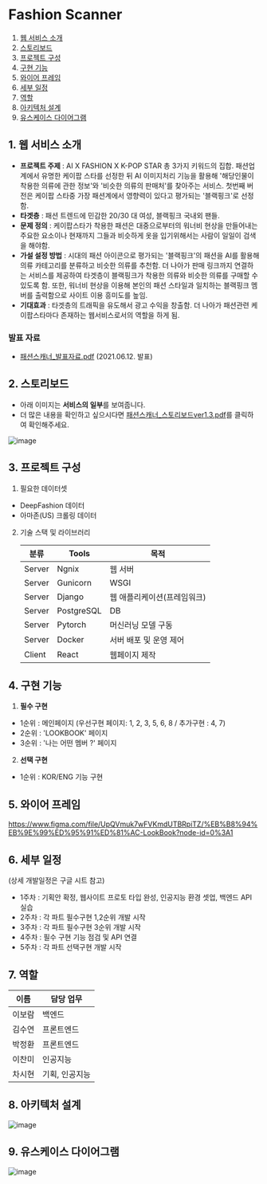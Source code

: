 # Fashion Scanner

1. [웹 서비스 소개](#1-웹-서비스-소개)
2. [스토리보드](#2-스토리보드)
3. [프로젝트 구성](#3-프로젝트-구성)
4. [구현 기능](#4-구현-기능)
5. [와이어 프레임](#5-와이어-프레임)
6. [세부 일정](#6-세부-일정)
7. [역할](#7-역할)
8. [아키텍처 설계](#8-아키텍처-설계)
9. [유스케이스 다이어그램](#9-유스케이스-다이어그램)

## 1. 웹 서비스 소개

+ **프로젝트 주제** : AI X FASHION X K-POP STAR 총 3가지 키워드의 집합. 패션업계에서 유명한 케이팝 스타를 선정한 뒤 AI 이미지처리 기능을 활용해 '해당인물이 착용한 의류에 관한 정보'와 '비슷한 의류의 판매처'를 찾아주는 서비스. 첫번째 버전은 케이팝 스타중 가장 패션계에서 영향력이 있다고 평가되는 '블랙핑크'로 선정함.
+ **타겟층** : 패션 트렌드에 민감한 20/30 대 여성, 블랙핑크 국내외 팬들.
+ **문제 정의** : 케이팝스타가 착용한 패션은 대중으로부터의 워너비 현상을 만들어내는 주요한 요소이나 현재까지 그들과 비슷하게 옷을 입기위해서는 사람이 일일이 검색을 해야함.
+ **가설 설정 방법** : 시대의 패션 아이콘으로 평가되는 '블랙핑크'의 패션을 AI를 활용해 의류 카테고리를 분류하고 비슷한 의류를 추천함. 더 나아가 판매 링크까지 연결하는 서비스를 제공하여 타겟층이 블랙핑크가 착용한 의류와 비슷한 의류를 구매할 수 있도록 함. 또한, 워너비 현상을 이용해 본인의 패션 스타일과 일치하는 블랙핑크 멤버를 출력함으로 사이트 이용 흥미도를 높임.
+ **기대효과** : 타겟층의 트래픽을 유도해서 광고 수익을 창출함. 더 나아가 패션관련 케이팝스타마다 존재하는 웹서비스로서의 역할을 하게 됨.

### 발표 자료

- [패션스캐너_발표자료.pdf](https://github.com/Fashion-Scanner/fashion-scanner-blackpink/files/6687388/_.pdf) (2021.06.12. 발표)

## 2. 스토리보드

- 아래 이미지는 **서비스의 일부**를 보여줍니다. 
- 더 많은 내용을 확인하고 싶으시다면 [패션스캐너_스토리보드ver1.3.pdf](https://github.com/Fashion-Scanner/fashion-scanner-blackpink/files/6687389/_.ver1.3.pdf)를 클릭하여 확인해주세요.

![image](https://user-images.githubusercontent.com/49539592/122780702-0dc31100-d2ea-11eb-994e-3b67cfbd0169.png)

## 3. 프로젝트 구성

1. 필요한 데이터셋

+ DeepFashion 데이터
+ 아마존(US) 크롤링 데이터

2. 기술 스택 및 라이브러리

   | 분류   | Tools      | 목적                        |
   | ------ | ---------- | --------------------------- |
   | Server | Ngnix      | 웹 서버                     |
   | Server | Gunicorn   | WSGI                        |
   | Server | Django     | 웹 애플리케이션(프레임워크) |
   | Server | PostgreSQL | DB                          |
   | Server | Pytorch    | 머신러닝 모델 구동          |
   | Server | Docker     | 서버 배포 및 운영 제어      |
   | Client | React      | 웹페이지 제작               |


## 4. 구현 기능

1. **필수 구현**

+ 1순위 : 메인페이지 (우선구현 페이지: 1, 2, 3, 5, 6, 8 / 추가구현 : 4, 7)
+ 2순위 : 'LOOKBOOK' 페이지
+ 3순위 : '나는 어떤 멤버 ?' 페이지

2. **선택 구현**

+ 1순위 : KOR/ENG 기능 구현

## 5. 와이어 프레임 

https://www.figma.com/file/UpQVmuk7wFVKmdUTBRpiTZ/%EB%B8%94%EB%9E%99%ED%95%91%ED%81%AC-LookBook?node-id=0%3A1



## 6. 세부 일정 

(상세 개발일정은 구글 시트 참고)

+ 1주차 : 기획안 확정, 웹사이트 프로토 타입 완성, 인공지능 환경 셋업, 백엔드 API 실습
+ 2주차 : 각 파트 필수구현 1,2순위 개발 시작
+ 3주차 : 각 파트 필수구현 3순위 개발 시작
+ 4주차 : 필수 구현 기능 점검 및 API 연결
+ 5주차 : 각 파트 선택구현 개발 시작

## 7. 역할

| 이름   | 담당 업무      |
| ------ | -------------- |
| 이보람 | 백엔드         |
| 김수연 | 프론트엔드     |
| 박정환 | 프론트엔드     |
| 이찬미 | 인공지능       |
| 차시현 | 기획, 인공지능 |

## 8. 아키텍처 설계

![image](https://user-images.githubusercontent.com/49539592/122783731-c8eca980-d2ec-11eb-842b-c02b62169cfa.png)

## 9. 유스케이스 다이어그램

![image](https://user-images.githubusercontent.com/49539592/122783093-377d3780-d2ec-11eb-9369-bf7aa2cada45.png)

